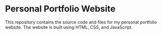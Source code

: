# Personal Portfolio Website
This repository contains the source code and files for my personal portfolio website. The website is built using HTML, CSS, and JavaScript.

 
